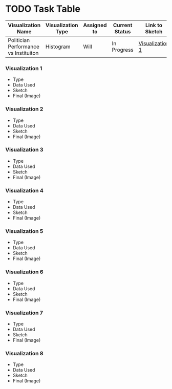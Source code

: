 # TODO Task Table
| Visualization Name| Visualization Type | Assigned to   | Current Status | Link to Sketch | Finished | 
|----------------|---------------|---------------|----------------|-----------|-------------|
| Politician Performance vs Instituiton| Histogram | Will  | In Progress   |  [Visualization 1](#visualization-1) | <li> [ ] </li>  |


### Visualization 1
* Type
* Data Used
* Sketch
* Final (Image)

### Visualization 2
* Type
* Data Used
* Sketch
* Final (Image)

### Visualization 3
* Type
* Data Used
* Sketch
* Final (Image)

### Visualization 4
* Type
* Data Used
* Sketch
* Final (Image)

### Visualization 5
* Type
* Data Used
* Sketch
* Final (Image)

### Visualization 6
* Type
* Data Used
* Sketch
* Final (Image)

### Visualization 7
* Type
* Data Used
* Sketch
* Final (Image)

### Visualization 8
* Type
* Data Used
* Sketch
* Final (Image)
